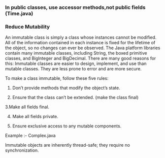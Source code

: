 ### In public classes, use accessor methods,not public fields  (Time.java)
### Reduce Mutability 

An immutable class is simply a class whose instances cannot be modified. 
All of the information contained in each instance is fixed for the lifetime 
of the object, so no changes can ever be observed. The Java platform libraries
 contain many immutable classes, including String, the boxed primitive classes, 
 and BigInteger and BigDecimal. There are many good reasons for this: Immutable
  classes are easier to design, implement, and use than mutable classes. They are
   less prone to error and are more secure.
   
To make a class immutable, follow these five rules:

1. Don’t provide methods that modify the object’s state.

2. Ensure that the class can’t be extended.  (make the class final)

3.Make all fields final. 

4. Make all fields private.

5. Ensure exclusive access to any mutable components. 

Example :- Complex.java

Immutable objects are inherently thread-safe; they require no synchronization.     
   